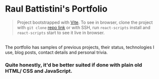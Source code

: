# Raul Battistini's Portfolio

> Project bootstrapped with [Vite](http://vitejs.dev/). To see in browser, clone the project with `git clone` [repo link](https://github.com/raulbattistini/portfolio) or with SSH, run `react-scripts` install and `react-scripts` start to see it live in browser.

\
The portfolio has samples of previous projects, their status, technologies I use, blog posts, contact details and personal trivia.

### Quite honestly, it'd be better suited if done with plain old HTML/ CSS and JavaScript.
